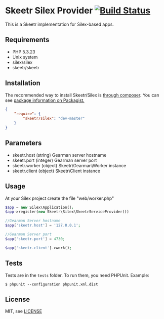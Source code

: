Skeetr Silex Provider [![Build Status](https://travis-ci.org/skeetr/silex.png?branch=master)](https://travis-ci.org/skeetr/silex)
==============================

This is a Skeetr implementation for Silex-based apps. 

Requirements
------------

* PHP 5.3.23
* Unix system
* silex/silex
* skeetr/skeetr

Installation
------------

The recommended way to install Skeetr/Silex is [through composer](http://getcomposer.org).
You can see [package information on Packagist.](https://packagist.org/packages/skeetr/silex)

```JSON
{
    "require": {
        "skeetr/silex": "dev-master"
    }
}
```

Parameters
------------

* skeetr.host (string) Gearman server hostname
* skeetr.port (integer) Gearman server port
* skeetr.worker (object) Skeetr\Gearman\Worker instance
* skeetr.client (object) Skeetr\Client instance


Usage
------------

At your Silex project create the file "web/worker.php"

```PHP
$app = new Silex\Application();
$app->register(new Skeetr\Silex\SkeetrServiceProvider())

//Gearman Server hostname
$app['skeetr.host'] = '127.0.0.1';

//Gearman Server port
$app['skeetr.port'] = 4730;

$app['skeetr.client']->work();
```


Tests
-----

Tests are in the `tests` folder.
To run them, you need PHPUnit.
Example:

    $ phpunit --configuration phpunit.xml.dist


License
-------

MIT, see [LICENSE](LICENSE)